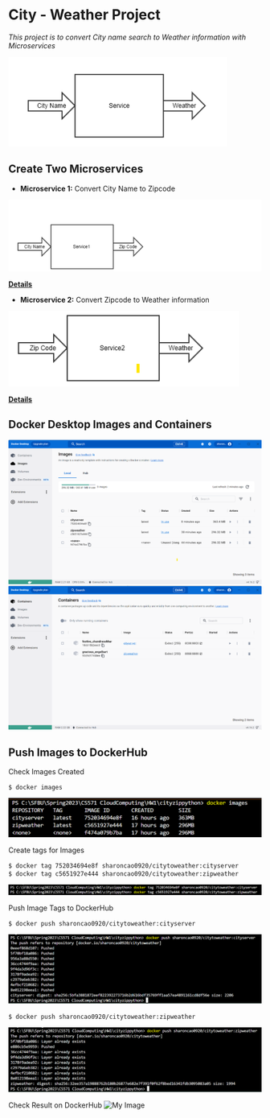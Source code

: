 # **City - Weather Project**
*This project is to convert City name search to Weather information with Microservices*

![My Image](./image/requirement.png)

## **Create Two Microservices**

* **Microservice 1:** Convert City Name to Zipcode

![My Image](./image/m1.png)

[**Details**](https://github.com/SharonCao0920/CloudComputing/tree/main/Docker/CityWeatherProject/CityZipcode)

* **Microservice 2:** Convert Zipcode to Weather information

![My Image](./image/m2.png)

[**Details**](https://github.com/SharonCao0920/CloudComputing/tree/main/Docker/CityWeatherProject/ZipWeather)

## **Docker Desktop Images and Containers**
![My Image](./image/images.png)
![My Image](./image/containers.png)


## **Push Images to DockerHub**
Check Images Created
```
$ docker images
```
![My Image](./image/localimage.png)

Create tags for Images
```
$ docker tag 752034694e8f sharoncao0920/citytoweather:cityserver 
$ docker tag c5651927e444 sharoncao0920/citytoweather:zipweather
```
![My Image](./image/createtags.png)

Push Image Tags to DockerHub
```
$ docker push sharoncao0920/citytoweather:cityserver
```
![My Image](./image/pushimage.png)

```
$ docker push sharoncao0920/citytoweather:zipweather
```
![My Image](./image/pushimage1.png)

Check Result on DockerHub
![My Image](./image/dockerhub.png)
